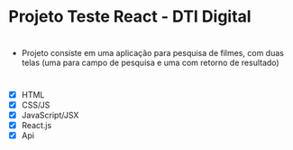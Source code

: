 # Projeto Teste React - DTI Digital

#
* Projeto consiste em uma aplicação para pesquisa de filmes, com duas telas (uma para campo de pesquisa e uma com retorno de resultado)

#


- [x] HTML
- [x] CSS/JS
- [x] JavaScript/JSX
- [x] React.js
- [x] Api
